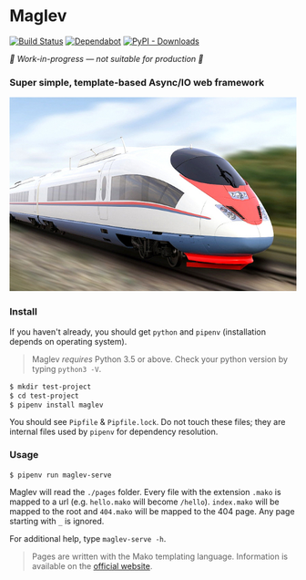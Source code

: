 # Maglev

[![Build Status](https://travis-ci.org/jwinnie/maglev.svg?branch=master)](https://travis-ci.org/jwinnie/maglev)
[![Dependabot](https://badgen.net/badge/Dependabot/enabled/green?icon=dependabot)](https://dependabot.com/)
[![PyPI - Downloads](https://img.shields.io/pypi/dm/maglev.svg)](https://pypi.org/project/maglev)


*🚧 Work-in-progress &mdash; not suitable for production 🚧*
### Super simple, template-based Async/IO web framework
![](https://github.com/jwinnie/maglev/blob/master/train.jpg)

### Install
If you haven't already, you should get `python` and `pipenv` (installation depends on operating system).
> Maglev *requires* Python 3.5 or above. Check your python version by typing `python3 -V`.

```
$ mkdir test-project
$ cd test-project
$ pipenv install maglev
```
You should see `Pipfile` & `Pipfile.lock`. Do not touch these files; they are internal files used by `pipenv` for dependency resolution.

### Usage
```
$ pipenv run maglev-serve
```

Maglev will read the `./pages` folder. Every file with the extension `.mako` is mapped to a url (e.g. `hello.mako` will become `/hello`). `index.mako` will be mapped to the root and `404.mako` will be mapped to the 404 page. Any page starting with `_` is ignored.

For additional help, type `maglev-serve -h`.

> Pages are written with the Mako templating language. Information is available on the [official website](http://www.makotemplates.org/).
